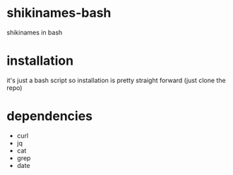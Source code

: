 # shikinames-bash
shikinames in bash

# installation
it's just a bash script so installation is pretty straight forward
(just clone the repo)

# dependencies
- curl
- jq
- cat
- grep
- date
